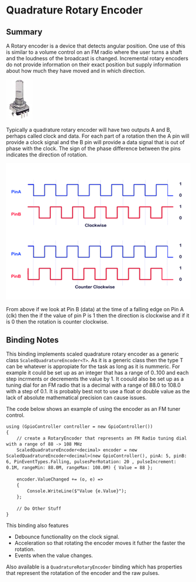 ﻿# Quadrature Rotary Encoder

## Summary
A Rotary encoder is a device that detects angular position. One use of this is similar to a volume control on an FM radio where the user turns a shaft and the loudness of the broadcast is changed. Incremental rotary encoders do not provide information on their exact position but supply information about how much they have moved and in which direction.

![](pec11r.png)

Typically a quadrature rotary encoder will have two outputs A and B, perhaps called clock and data. For each part of a rotation then the A pin will provide a clock signal and the B pin will provide a data signal that is out of phase with the clock. The sign of the phase difference between the pins indicates the direction of rotation.

![](encoder.png)

From above if we look at Pin B (data) at the time of a falling edge on Pin A (clk) then the if the value of pin P is 1 then the direction is clockwise and if it is 0 then the rotation is counter clockwise.

## Binding Notes

This binding implements scaled quadrature rotary encoder as a generic class `ScaledQuadratureEncoder<T>`. As it is a generic class then the type T can be whatever is appropiate for the task as long as it is nummeric. For example it could be set up as an integer that has a range of 0..100 and each step incrments or decrements the value by 1. It coould also be set up as a tuning dial for an FM radio that is a decimal with a range of 88.0 to 108.0 with a step of 0.1. It is probably best not to use a float or double value as the lack of absolute mathematical precision can cause issues.

The code below shows an example of using the encoder as an FM tuner control.

    using (GpioController controller = new GpioController())
    {
        // create a RotaryEncoder that represents an FM Radio tuning dial with a range of 88 -> 108 MHz
        ScaledQuadratureEncoder<decimal> encoder = new ScaledQuadratureEncoder<decimal>(new GpioController(), pinA: 5, pinB: 6, PinEventTypes.Falling, pulsesPerRotation: 20 , pulseIncrement: 0.1M, rangeMin: 88.0M, rangeMax: 108.0M) { Value = 88 };

        encoder.ValueChanged += (o, e) =>
        {
            Console.WriteLine($"Value {e.Value}");
        };

        // Do Other Stuff
    }

This binding also features 

- Debounce functionality on the clock signal.
- Acceleration so that rotating the encoder moves it futher the faster the rotation.
- Events when the value changes.

Also available is a `QuadratureRotaryEncoder` binding which has properties that represent the rotatation of the encoder and the raw pulses.
